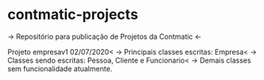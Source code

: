 # contmatic-projects
-> Repositório para publicação de Projetos da Contmatic &lt;-

Projeto empresav1
  02/07/2020&lt;
  -> Principais classes escritas: Empresa&lt;
  -> Classes sendo escritas: Pessoa, Cliente e Funcionario&lt;
  -> Demais classes sem funcionalidade atualmente.
